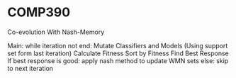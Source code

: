 # COMP390
Co-evolution With Nash-Memory

Main:
  while iteration not end:
    Mutate Classifiers and Models (Using support set form last iteration)
    Calculate Fitness
    Sort by Fitness
    Find Best Response
    If best response is good:
      apply nash method to update WMN sets
    else:
      skip to next iteration
